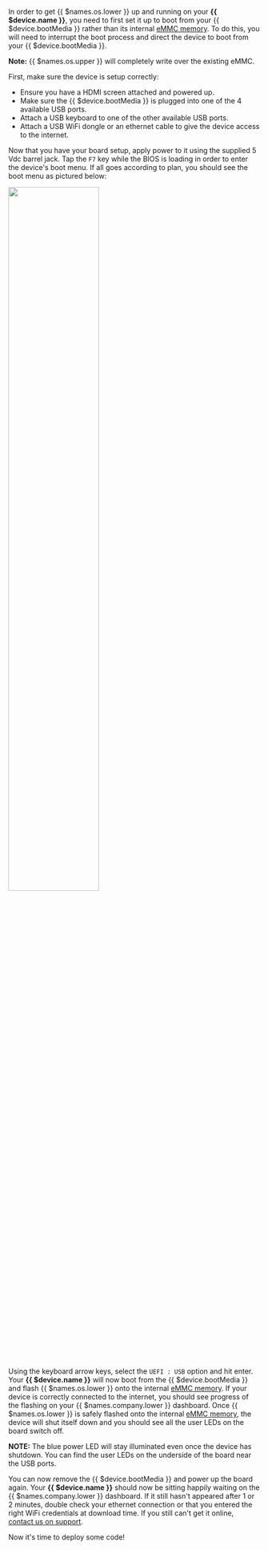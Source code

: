 In order to get {{ $names.os.lower }} up and running on your **{{ $device.name }}**, you need to first set it up to boot from your {{ $device.bootMedia }} rather than its
internal [eMMC memory][emmc-link]. To do this, you will need to interrupt the boot process and direct the device to boot from your {{ $device.bootMedia }}.

__Note:__ {{ $names.os.upper }} will completely write over the existing eMMC.

First, make sure the device is setup correctly:
- Ensure you have a HDMI screen attached and powered up.
- Make sure the {{ $device.bootMedia }} is plugged into one of the 4 available USB ports.
- Attach a USB keyboard to one of the other available USB ports.
- Attach a USB WiFi dongle or an ethernet cable to give the device access to the internet.

Now that you have your board setup, apply power to it using the supplied 5 Vdc barrel jack. Tap the `F7` key while the BIOS is loading in order to enter the device's boot menu. If all goes according to plan, you should see the boot menu as pictured below:

<img src="/img/up-board/up-board-uefi-selection.jpg" width="60%">

Using the keyboard arrow keys, select the `UEFI : USB` option and hit enter. Your **{{ $device.name }}** will now boot from the {{ $device.bootMedia }} and flash {{ $names.os.lower }} onto the internal [eMMC memory][emmc-link]. If your device is correctly connected to the internet, you should see progress of the flashing on your {{ $names.company.lower }} dashboard. Once {{ $names.os.lower }} is safely flashed onto the internal [eMMC memory][emmc-link], the device will shut itself down and you should see all the user LEDs on the board switch off.

__NOTE:__ The blue power LED will stay illuminated even once the device has shutdown. You can find the user LEDs on the underside of the board near the USB ports.

You can now remove the {{ $device.bootMedia }} and power up the board again. Your **{{ $device.name }}** should now be sitting happily waiting on the {{ $names.company.lower }} dashboard. If it still hasn't appeared after 1 or 2 minutes, double check your ethernet connection or that you entered the right WiFi credentials at download time. If you still can't get it online, [contact us on support](/support/).

Now it's time to deploy some code!

[emmc-link]:http://www.datalight.com/solutions/technologies/emmc/what-is-emmc

